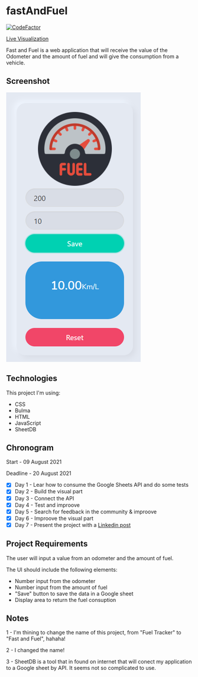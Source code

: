 # fastAndFuel

[![CodeFactor](https://www.codefactor.io/repository/github/jeflucas/fastandfuel/badge)](https://www.codefactor.io/repository/github/jeflucas/fastandfuel)

[Live Visualization](https://jeflucas.github.io/fastAndFuel/ "Hello recruiter!")


Fast and Fuel is a web application that will receive the value of the Odometer and the amount of fuel and will give the consumption from a vehicle.



## Screenshot


![](/img/capture.png)

## Technologies

This project I'm using:

- CSS
- Bulma
- HTML
- JavaScript
- SheetDB

## Chronogram

Start    - 09 August 2021

Deadline - 20 August 2021

- [x] Day 1 - Lear how to consume the Google Sheets API and do some tests
- [X] Day 2 - Build the visual part
- [x] Day 3 - Connect the API
- [X] Day 4 - Test and improove
- [x] Day 5 - Search for feedback in the community & improove
- [x] Day 6 - Improove the visual part
- [x] Day 7 - Present the project with a [Linkedin post](https://www.linkedin.com/posts/jlrs_javascript-html-github-activity-6833581356539281408-tnkB "It will be awesome if you comment in the post :)")

## Project Requirements

The user will input a value from an odometer and the amount of fuel.

The UI should include the following elements:

- Number input from the odometer
- Number input from the amount of fuel
- "Save" button to save the data in a Google sheet
- Display area to return the fuel consuption

## Notes 

1 - I'm thining to change the name of this project, from "Fuel Tracker" to "Fast and Fuel", hahaha!

2 - I changed the name!

3 - SheetDB is a tool that in found on internet that will conect my application to a Google sheet by API. It seems not so complicated to use.
